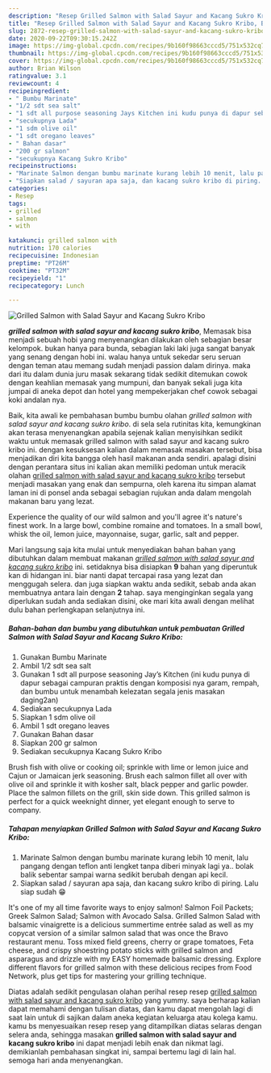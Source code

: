 ```yaml
---
description: "Resep Grilled Salmon with Salad Sayur and Kacang Sukro Kribo, Bikin Ngiler"
title: "Resep Grilled Salmon with Salad Sayur and Kacang Sukro Kribo, Bikin Ngiler"
slug: 2872-resep-grilled-salmon-with-salad-sayur-and-kacang-sukro-kribo-bikin-ngiler
date: 2020-09-22T09:30:15.242Z
image: https://img-global.cpcdn.com/recipes/9b160f98663cccd5/751x532cq70/grilled-salmon-with-salad-sayur-and-kacang-sukro-kribo-foto-resep-utama.jpg
thumbnail: https://img-global.cpcdn.com/recipes/9b160f98663cccd5/751x532cq70/grilled-salmon-with-salad-sayur-and-kacang-sukro-kribo-foto-resep-utama.jpg
cover: https://img-global.cpcdn.com/recipes/9b160f98663cccd5/751x532cq70/grilled-salmon-with-salad-sayur-and-kacang-sukro-kribo-foto-resep-utama.jpg
author: Brian Wilson
ratingvalue: 3.1
reviewcount: 4
recipeingredient:
- " Bumbu Marinate"
- "1/2 sdt sea salt"
- "1 sdt all purpose seasoning Jays Kitchen ini kudu punya di dapur sebagai campuran praktis dengan komposisi nya garam rempah dan bumbu untuk menambah kelezatan segala jenis masakan daging2an"
- "secukupnya Lada"
- "1 sdm olive oil"
- "1 sdt oregano leaves"
- " Bahan dasar"
- "200 gr salmon"
- "secukupnya Kacang Sukro Kribo"
recipeinstructions:
- "Marinate Salmon dengan bumbu marinate kurang lebih 10 menit, lalu pangang dengan teflon anti lengket tanpa diberi minyak lagi ya.. bolak balik sebentar sampai warna sedikit berubah dengan api kecil."
- "Siapkan salad / sayuran apa saja, dan kacang sukro kribo di piring. Lalu siap sudah 😁"
categories:
- Resep
tags:
- grilled
- salmon
- with

katakunci: grilled salmon with 
nutrition: 170 calories
recipecuisine: Indonesian
preptime: "PT26M"
cooktime: "PT32M"
recipeyield: "1"
recipecategory: Lunch

---
```



![Grilled Salmon with Salad Sayur and Kacang Sukro Kribo](https://img-global.cpcdn.com/recipes/9b160f98663cccd5/751x532cq70/grilled-salmon-with-salad-sayur-and-kacang-sukro-kribo-foto-resep-utama.jpg)

<b><i>grilled salmon with salad sayur and kacang sukro kribo</i></b>, Memasak bisa menjadi sebuah hobi yang menyenangkan dilakukan oleh sebagian besar kelompok. bukan hanya para bunda, sebagian laki laki juga sangat banyak yang senang dengan hobi ini. walau hanya untuk sekedar seru seruan dengan teman atau memang sudah menjadi passion dalam dirinya. maka dari itu dalam dunia juru masak sekarang tidak sedikit ditemukan cowok dengan keahlian memasak yang mumpuni, dan banyak sekali juga kita jumpai di aneka depot dan hotel yang mempekerjakan chef cowok sebagai koki andalan nya.

Baik, kita awali ke pembahasan bumbu bumbu olahan <i>grilled salmon with salad sayur and kacang sukro kribo</i>. di sela sela rutinitas kita, kemungkinan akan terasa menyenangkan apabila sejenak kalian menyisihkan sedikit waktu untuk memasak grilled salmon with salad sayur and kacang sukro kribo ini. dengan kesuksesan kalian dalam memasak masakan tersebut, bisa menjadikan diri kita bangga oleh hasil makanan anda sendiri. apalagi disini dengan perantara situs ini kalian akan memiliki pedoman untuk meracik olahan <u>grilled salmon with salad sayur and kacang sukro kribo</u> tersebut menjadi masakan yang enak dan sempurna, oleh karena itu simpan alamat laman ini di ponsel anda sebagai sebagian rujukan anda dalam mengolah makanan baru yang lezat.

Experience the quality of our wild salmon and you&#39;ll agree it&#39;s nature&#39;s finest work. In a large bowl, combine romaine and tomatoes. In a small bowl, whisk the oil, lemon juice, mayonnaise, sugar, garlic, salt and pepper.


Mari langsung saja kita mulai untuk menyediakan bahan bahan yang dibutuhkan dalam membuat makanan <u><i>grilled salmon with salad sayur and kacang sukro kribo</i></u> ini. setidaknya bisa disiapkan <b>9</b> bahan yang diperuntuk kan di hidangan ini. biar nanti dapat tercapai rasa yang lezat dan menggugah selera. dan juga siapkan waktu anda sedikit, sebab anda akan membuatnya antara lain dengan <b>2</b> tahap. saya menginginkan segala yang diperlukan sudah anda sediakan disini, oke mari kita awali dengan melihat dulu bahan perlengkapan selanjutnya ini.

<!--inarticleads1-->

##### Bahan-bahan dan bumbu yang dibutuhkan untuk pembuatan Grilled Salmon with Salad Sayur and Kacang Sukro Kribo:

1. Gunakan  Bumbu Marinate
1. Ambil 1/2 sdt sea salt
1. Gunakan 1 sdt all purpose seasoning Jay’s Kitchen (ini kudu punya di dapur sebagai campuran praktis dengan komposisi nya garam, rempah, dan bumbu untuk menambah kelezatan segala jenis masakan daging2an)
1. Sediakan secukupnya Lada
1. Siapkan 1 sdm olive oil
1. Ambil 1 sdt oregano leaves
1. Gunakan  Bahan dasar
1. Siapkan 200 gr salmon
1. Sediakan secukupnya Kacang Sukro Kribo


Brush fish with olive or cooking oil; sprinkle with lime or lemon juice and Cajun or Jamaican jerk seasoning. Brush each salmon fillet all over with olive oil and sprinkle it with kosher salt, black pepper and garlic powder. Place the salmon fillets on the grill, skin side down. This grilled salmon is perfect for a quick weeknight dinner, yet elegant enough to serve to company. 

<!--inarticleads2-->

##### Tahapan menyiapkan Grilled Salmon with Salad Sayur and Kacang Sukro Kribo:

1. Marinate Salmon dengan bumbu marinate kurang lebih 10 menit, lalu pangang dengan teflon anti lengket tanpa diberi minyak lagi ya.. bolak balik sebentar sampai warna sedikit berubah dengan api kecil.
1. Siapkan salad / sayuran apa saja, dan kacang sukro kribo di piring. Lalu siap sudah 😁


It&#39;s one of my all time favorite ways to enjoy salmon! Salmon Foil Packets; Greek Salmon Salad; Salmon with Avocado Salsa. Grilled Salmon Salad with balsamic vinaigrette is a delicious summertime entrée salad as well as my copycat version of a similar salmon salad that was once the Bravo restaurant menu. Toss mixed field greens, cherry or grape tomatoes, Feta cheese, and crispy shoestring potato sticks with grilled salmon and asparagus and drizzle with my EASY homemade balsamic dressing. Explore different flavors for grilled salmon with these delicious recipes from Food Network, plus get tips for mastering your grilling technique. 

Diatas adalah sedikit pengulasan olahan perihal resep resep <u>grilled salmon with salad sayur and kacang sukro kribo</u> yang yummy. saya berharap kalian dapat memahami dengan tulisan diatas, dan kamu dapat mengolah lagi di saat lain untuk di sajikan dalam aneka kegiatan keluarga atau kolega kamu. kamu bs menyesuaikan resep resep yang ditampilkan diatas selaras dengan selera anda, sehingga masakan <b>grilled salmon with salad sayur and kacang sukro kribo</b> ini dapat menjadi lebih enak dan nikmat lagi. demikianlah pembahasan singkat ini, sampai bertemu lagi di lain hal. semoga hari anda menyenangkan.
